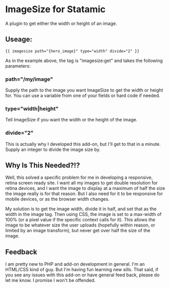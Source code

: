 # ImageSize for Statamic

A plugin to get either the width or height of an image.

## Useage:

	{{ imagesize path="{hero_image}" type="width" divide="2" }}

As in the example above, the tag is "imagesize:get" and takes the following parameters:

### path="/my/image"

Supply the path to the image you want ImageSize to get the width or height for. You can use a variable from one of your fields or hard code if needed.

### type="width|height"

Tell ImageSize if you want the width or the height of the image.

### divide="2"

This is actually why I developed this add-on, but I'll get to that in a minute. Supply an integer to divide the image size by.

## Why Is This Needed?!?

Well, this solved a specific problem for me in developing a responsive, retina screen ready site. I want all my images to get double resolution for retina devices, and I want the image to display at a maximum of half the size the image really is for that reason. But I also need for it to be responsive for mobile devices, or as the browser width changes.

My solution is to get the image width, divide it in half, and set that as the width in the image tag. Then using CSS, the image is set to a max-width of 100% (or a pixel value if the specific context calls for it). This allows the image to be whatever size the user uploads (hopefully within reason, or limited by an image transform), but never get over half the size of the image.

## Feedback

I am pretty new to PHP and add-on development in general. I'm an HTML/CSS kind of guy. But I'm having fun learning new sills. That said, if you see any issues with this add-on or have general feed back, please do let me know. I promise I won't be offended.